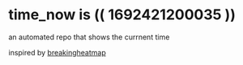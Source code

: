 # time_now is (( 1692421200035 ))

an automated repo that shows the currnent time

inspired by [breakingheatmap](https://github.com/breakingheatmap/breakingheatmap)